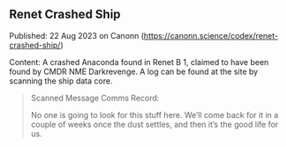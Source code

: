 ## Renet Crashed Ship

Published: 22 Aug 2023 on Canonn (https://canonn.science/codex/renet-crashed-ship/)

Content: A crashed Anaconda found in Renet B 1, claimed to have been found by CMDR NME Darkrevenge. A log can be found at the site by scanning the ship data core.

> 
> Scanned Message
> Comms Record:
> 
> No one is going to look for this stuff here. We’ll come back for it in a couple of weeks once the dust settles, and then it’s the good life for us.